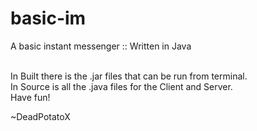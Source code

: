 # basic-im
A basic instant messenger :: Written in Java<br><br>

In Built there is the .jar files that can be run from terminal.<br>
In Source is all the .java files for the Client and Server.<br>
Have fun!

~DeadPotatoX

